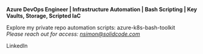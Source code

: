**Azure DevOps Engineer | Infrastructure Automation | Bash Scripting | Key Vaults, Storage, Scripted IaC**

Explore my private repo automation scripts: <a href="https://github.com/nsimon/azure-k8s-bash-toolkit" rel="noopener noreferrer" style="text-decoration: none;">azure-k8s-bash-toolkit</a><br />
<i>Please reach out for access: nsimon@solidcode.com</i>

<a href="https://www.linkedin.com/in/neilrsimon" rel="noopener noreferrer" style="text-decoration: none;">LinkedIn</a>

